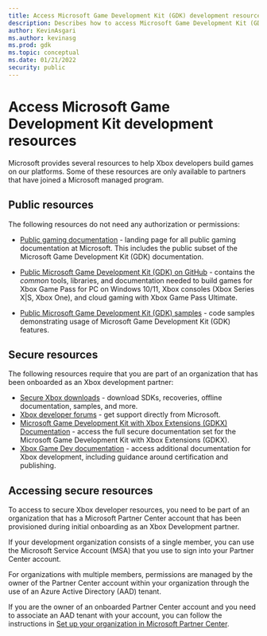 ```yaml
---
title: Access Microsoft Game Development Kit (GDK) development resources
description: Describes how to access Microsoft Game Development Kit (GDK) development resources, such as forums, documentation, samples, and downloads.
author: KevinAsgari
ms.author: kevinasg
ms.prod: gdk
ms.topic: conceptual
ms.date: 01/21/2022
security: public
---
```


# Access Microsoft Game Development Kit development resources


Microsoft provides several resources to help Xbox developers build games on our platforms. Some of these resources are only available to partners that have joined a Microsoft managed program.



## Public resources

The following resources do not need any authorization or permissions:

* [Public gaming documentation](/en-us/gaming/) - landing page for all public gaming documentation at Microsoft. This includes the public subset of the Microsoft Game Development Kit (GDK) documentation.

* [Public Microsoft Game Development Kit (GDK) on GitHub](https://aka.ms/gdk) - contains the *common* tools, libraries, and documentation needed to build games for Xbox Game Pass for PC on Windows 10/11, Xbox consoles (Xbox Series X&#124;S, Xbox One), and cloud gaming with Xbox Game Pass Ultimate.

* [Public Microsoft Game Development Kit (GDK) samples](https://github.com/microsoft/Xbox-GDK-Samples/) - code samples demonstrating usage of Microsoft Game Development Kit (GDK) features.

## Secure resources

The following resources require that you are part of an organization that has been onboarded as an Xbox development partner:

* [Secure Xbox downloads](https://aka.ms/gdkdl) - download SDKs, recoveries, offline documentation, samples, and more.
* [Xbox developer forums](https://forums.xboxlive.com) - get support directly from Microsoft.
* [Microsoft Game Development Kit with Xbox Extensions (GDKX) Documentation](https://aka.ms/gdkxdocs) - access the full secure documentation set for the Microsoft Game Development Kit with Xbox Extensions (GDKX).
* [Xbox Game Dev documentation](https://aka.ms/xgd) - access additional documentation for Xbox development, including guidance around certification and publishing.

## Accessing secure resources

To access to secure Xbox developer resources, you need to be part of an organization that has a Microsoft Partner Center account that has been provisioned during initial onboarding as an Xbox Development partner.

If your development organization consists of a single member, you can use the Microsoft Service Account (MSA) that you use to sign into your Partner Center account.

For organizations with multiple members, permissions are managed by the owner of the Partner Center account within your organization through the use of an Azure Active Directory (AAD) tenant.

If you are the owner of an onboarded Partner Center account and you need to associate an AAD tenant with your account, you can follow the instructions in [Set up your organization in Microsoft Partner Center](set-up-organization.md).
